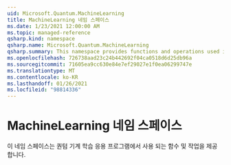 ```yaml
---
uid: Microsoft.Quantum.MachineLearning
title: MachineLearning 네임 스페이스
ms.date: 1/23/2021 12:00:00 AM
ms.topic: managed-reference
qsharp.kind: namespace
qsharp.name: Microsoft.Quantum.MachineLearning
qsharp.summary: This namespace provides functions and operations used in quantum machine learning applications.
ms.openlocfilehash: 726738aad23c24b442692f04ca0518d6d25db96a
ms.sourcegitcommit: 71605ea9cc630e84e7ef29027e1f0ea06299747e
ms.translationtype: MT
ms.contentlocale: ko-KR
ms.lasthandoff: 01/26/2021
ms.locfileid: "98814336"
---
```

# <a name="microsoftquantummachinelearning-namespace"></a>MachineLearning 네임 스페이스

이 네임 스페이스는 퀀텀 기계 학습 응용 프로그램에서 사용 되는 함수 및 작업을 제공 합니다.

